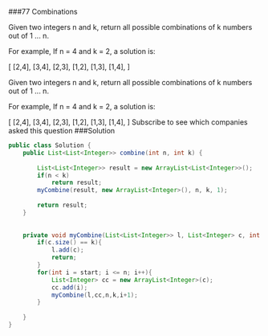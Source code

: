 ###77 Combinations

Given two integers n and k, return all possible combinations of k numbers out of 1 ... n.


For example,
If n = 4 and k = 2, a solution is:


[
  [2,4],
  [3,4],
  [2,3],
  [1,2],
  [1,3],
  [1,4],
]

Given two integers n and k, return all possible combinations of k numbers out of 1 ... n.

For example,
If n = 4 and k = 2, a solution is:

[
  [2,4],
  [3,4],
  [2,3],
  [1,2],
  [1,3],
  [1,4],
]
Subscribe to see which companies asked this question
###Solution
```java
public class Solution {
    public List<List<Integer>> combine(int n, int k) {
        
        List<List<Integer>> result = new ArrayList<List<Integer>>();
        if(n < k)
            return result;
        myCombine(result, new ArrayList<Integer>(), n, k, 1);
        
        return result;
    }
    
    
    private void myCombine(List<List<Integer>> l, List<Integer> c, int n, int k, int start){
        if(c.size() == k){
            l.add(c);
            return;
        }
        for(int i = start; i <= n; i++){
            List<Integer> cc = new ArrayList<Integer>(c);
            cc.add(i);
            myCombine(l,cc,n,k,i+1);
        }
        
    }
}